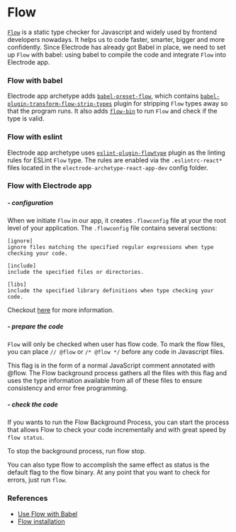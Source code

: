 # Flow

[`Flow`](https://flow.org/en/) is a static type checker for Javascript and widely used by frontend developers nowadays. It helps us to code faster, smarter, bigger and more confidently. Since Electrode has already got Babel in place, we need to set up `Flow` with babel: using babel to compile the code and integrate `Flow` into Electrode app.

### Flow with babel

Electrode app archetype adds [`babel-preset-flow`](https://babeljs.io/docs/en/babel-preset-flow/), which contains [`babel-plugin-transform-flow-strip-types`](https://babeljs.io/docs/en/babel-plugin-transform-flow-strip-types/) plugin for stripping `Flow` types away so that the program runs. It also adds [`flow-bin`](https://github.com/flowtype/flow-bin) to run `Flow` and check if the type is valid.

### Flow with eslint

Electrode app archetype uses [`eslint-plugin-flowtype`](https://github.com/gajus/eslint-plugin-flowtype) plugin as the linting rules for ESLint `Flow` type. The rules are enabled via the `.eslintrc-react*` files located in the `electrode-archetype-react-app-dev` config folder.

### Flow with Electrode app

##### - configuration

When we initiate `Flow` in our app, it creates `.flowconfig` file at your the root level of your application. The `.flowconfig` file contains several sections:

```
[ignore]
ignore files matching the specified regular expressions when type checking your code.

[include]
include the specified files or directories.

[libs]
include the specified library definitions when type checking your code.
```

Checkout [here](https://flow.org/en/docs/config/) for more information.

##### - prepare the code

`Flow` will only be checked when user has flow code. To mark the flow files, you can place `// @flow` or `/* @flow */` before any code in Javascript files.

This flag is in the form of a normal JavaScript comment annotated with @flow. The Flow background process gathers all the files with this flag and uses the type information available from all of these files to ensure consistency and error free programming.

##### - check the code

If you wants to run the Flow Background Process, you can start the process that allows Flow to check your code incrementally and with great speed by `flow status`.

To stop the background process, run flow stop.

You can also type flow to accomplish the same effect as status is the default flag to the flow binary. At any point that you want to check for errors, just run `flow`.

### References

- [Use Flow with Babel](https://medium.freecodecamp.org/using-flow-with-babel-c04fdca8d14d)
- [Flow installation](https://flow.org/en/docs/install/)
